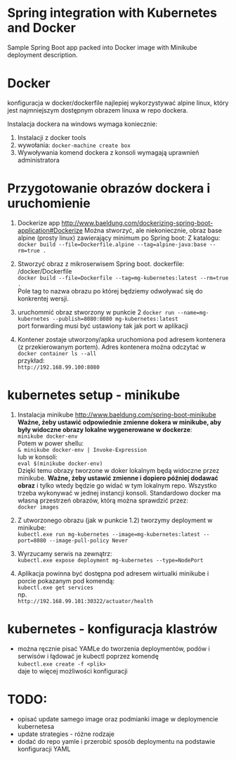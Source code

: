 # Spring integration with Kubernetes and Docker

Sample Spring Boot app packed into Docker image with Minikube deployment description.


# Docker 
konfiguracja w docker/dockerfile
najlepiej wykorzystywać alpine linux, który jest najmniejszym dostępnym obrazem linuxa w repo dockera.

Instalacja dockera na windows wymaga koniecznie: 
1. Instalacji z docker tools
2. wywołania: `docker-machine create box`
3. Wywoływania komend dockera z konsoli wymagają uprawnień administratora

# Przygotowanie obrazów dockera i uruchomienie

1. Dockerize app http://www.baeldung.com/dockerizing-spring-boot-application#Dockerize
 Można stworzyć, ale niekoniecznie, obraz base alpine (prosty linux) zawierający minimum po Spring boot:
Z katalogu:  <br />
`docker build --file=Dockerfile.alpine --tag=alpine-java:base --rm=true .`

2. Stworzyć obraz z mikroserwisem Spring boot. dockerfile: /docker/Dockerfile <br />
`docker build --file=Dockerfile --tag=mg-kubernetes:latest --rm=true .` <br />
Pole tag to nazwa obrazu po której będziemy odwoływać się do konkrentej wersji.

3.  uruchommić obraz stworzony w punkcie 2
`docker run --name=mg-kubernetes --publish=8080:8080 mg-kubernetes:latest` <br />
port forwarding musi być ustawiony tak jak port w aplikacji

4. Kontener zostaje utworzony/apka uruchomiona pod adresem kontenera (z przekierowanym portem). Adres kontenera można odczytać w <br />
`docker container ls --all` <br /> 
przykład: <br />
`http://192.168.99.100:8080`

# kubernetes setup - minikube

1. Instalacja minikube http://www.baeldung.com/spring-boot-minikube<br />
**Ważne, żeby ustawić odpowiednie zmienne dokera w minikube, aby były widoczne obrazy lokalne wygenerowane w dockerze**:<br />
`minikube docker-env` <br />
Potem w power shellu:<br />
`& minikube docker-env | Invoke-Expression` <br />
lub w konsoli:<br />
`eval $(minikube docker-env)`<br />
Dzięki temu obrazy tworzone w doker lokalnym będą widoczne przez minikube. **Ważne, żeby ustawić zmienne i dopiero później dodawać obraz** i tylko wtedy będzie go widać w tym lokalnym repo. Wszystko trzeba wykonywać w jednej instancji konsoli.
Standardowo docker ma własną przestrzeń obrazów, którą można sprawdzić przez:<br />
`docker images`<br />

2. Z utworzonego obrazu (jak w punkcie 1.2) tworzymy deployment w minikube:<br />
`kubectl.exe run mg-kubernetes --image=mg-kubernetes:latest --port=8080 --image-pull-policy Never`

3. Wyrzucamy serwis na zewnątrz:<br />
`kubectl.exe expose deployment mg-kubernetes --type=NodePort`

4. Aplikacja powinna być dostępna pod adresem wirtualki minikube i porcie pokazanym pod komendą:<br />
`kubectl.exe get services`<br />
np.<br />
`http://192.168.99.101:30322/actuator/health`


# kubernetes - konfiguracja klastrów
- można ręcznie pisać YAMLe do tworzenia deploymentów, podów i serwisów i łądować je kubectl poprzez komendę<br />
`kubectl.exe create -f <plik>`<br />
daje to więcej możliwości konfiguracji



# TODO:<br />
- opisać update samego image oraz podmianki image w deploymencie kubernetesa
- update strategies - różne rodzaje
- dodać do repo yamle i przerobić sposób deploymentu na podstawie konfiguracji YAML


